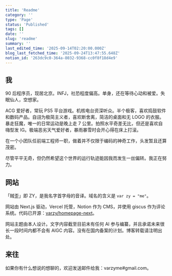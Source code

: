 ```yaml
---
title: 'Readme'
category: ''
type: 'Page'
status: 'Published'
tags: []
date: ''
slug: 'readme'
summary: ''
last_edited_time: '2025-09-14T02:20:00.000Z'
blog_last_fetched_time: '2025-09-24T13:47:55.648Z'
notion_id: '263dc9c0-364a-8032-9368-cc0f8f18d4e9'
---
```


## 我

90 后程序员，现居北京。INFJ，社恐程度偏高。单身，还在等待心动和被爱。失眠仙人，空想家。

ACG 爱好者，常玩 PS5 平台游戏。机核电台资深听众。半个极客，喜欢捣鼓软件和数码产品。自诩为极简主义者，喜欢断舍离，简洁的桌面和无 LOGO 的衣服。暴走狂魔，唯一的日常运动是晚上走 7 公里。拍照水平奇差无比，但还是喜欢自嗨型发 IG。极端恶劣天气爱好者，暴雨暴雪时会开心得在床上打滚。

在一个小团队任前端工程师一职，做着并不仅限于编码的神奇工作，头发暂且还算茂密。

尽管平平无奇，但仍然希望这个世界的运行轨迹能因我而发生一丝偏转。我正在努力。

## 网站

「贼歪」即 ZY，是我名字首字母的音译。域名的含义是 `var zy = "me"`。

网站由 Next.js 驱动，Vercel 托管，Notion 作为 CMS，并使用 giscus 作为评论系统。代码已开源：[varzy/homepage-next](https://github.com/varzy/homepage-next)。

网站主题由本人设计。文字内容截至目前未有任何 AI 参与编纂，并且承诺未来很长一段时间内都不会有 AIGC 内容。没有在国内备案的计划。博客转载请注明出处。

## 来往

如果你有什么想说的想聊的，欢迎发送邮件给我：varzyme#gmail.com。
